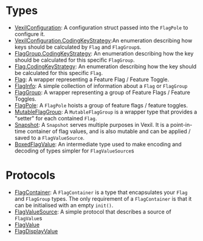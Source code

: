 # Types

  - [VexilConfiguration](/VexilConfiguration):​
    A configuration struct passed into the `FlagPole` to configure it.
  - [VexilConfiguration.CodingKeyStrategy](/VexilConfiguration_CodingKeyStrategy):​
    An enumeration describing how keys should be calculated by `Flag` and `FlagGroup`s.
  - [FlagGroup.CodingKeyStrategy](/FlagGroup_CodingKeyStrategy):​
    An enumeration describing how the key should be calculated for this specific `FlagGroup`.
  - [Flag.CodingKeyStrategy](/Flag_CodingKeyStrategy):​
    An enumeration describing how the key should be calculated for this specific `Flag`.
  - [Flag](/Flag):​
    A wrapper representing a Feature Flag / Feature Toggle.
  - [FlagInfo](/FlagInfo):​
    A simple collection of information about a `Flag` or `FlagGroup`
  - [FlagGroup](/FlagGroup):​
    A wrapper representing a group of Feature Flags / Feature Toggles.
  - [FlagPole](/FlagPole):​
    A `FlagPole` hoists a group of feature flags / feature toggles.
  - [MutableFlagGroup](/MutableFlagGroup):​
    A `MutableFlagGroup` is a wrapper type that provides a "setter" for each contained `Flag`.
  - [Snapshot](/Snapshot):​
    A `Snapshot` serves multiple purposes in Vexil. It is a point-in-time container of flag values, and is also
    mutable and can be applied / saved to a `FlagValueSource`.
  - [BoxedFlagValue](/BoxedFlagValue):​
    An intermediate type used to make encoding and decoding of types simpler for `FlagValueSource`s

# Protocols

  - [FlagContainer](/FlagContainer):​
    A `FlagContainer` is a type that encapsulates your `Flag` and `FlagGroup`
    types. The only requirement of a `FlagContainer` is that it can be initialised
    with an empty `init()`.
  - [FlagValueSource](/FlagValueSource):​
    A simple protocol that describes a source of `FlagValue`s
  - [FlagValue](/FlagValue)
  - [FlagDisplayValue](/FlagDisplayValue)
